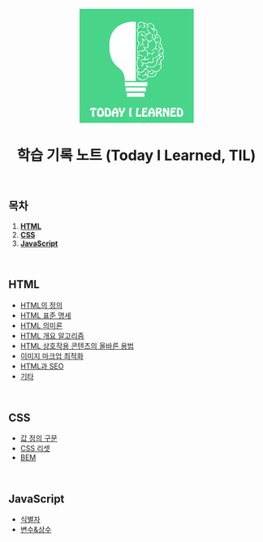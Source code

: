 <div align="center">
  <br />
  <img src="./images/README/TIL.png" alt="Today I Learned" />
  <br />
  <h1>학습 기록 노트 (Today I Learned, TIL)</h1>
  <br />
</div>

## 목차

1. [**HTML**](#html)
2. [**CSS**](#css)
3. [**JavaScript**](#javascript)

<br />

## HTML

- [HTML의 정의](https://github.com/JeongHwan-dev/TIL/blob/master/HTML/HTML-%EC%A0%95%EC%9D%98.md)
- [HTML 표준 명세](https://github.com/JeongHwan-dev/TIL/blob/master/HTML/HTML-%ED%91%9C%EC%A4%80%EB%AA%85%EC%84%B8.md)
- [HTML 의미론](https://github.com/JeongHwan-dev/TIL/blob/master/HTML/HTML-%EC%9D%98%EB%AF%B8%EB%A1%A0.md)
- [HTML 개요 알고리즘](https://github.com/JeongHwan-dev/Today-I-Learned/blob/master/HTML/HTML-%EA%B0%9C%EC%9A%94%20%EC%95%8C%EA%B3%A0%EB%A6%AC%EC%A6%98.md)
- [HTML 상호작용 콘텐츠의 올바른 용법](https://github.com/JeongHwan-dev/Today-I-Learned/blob/master/HTML/HTML-%EC%83%81%ED%98%B8%EC%9E%91%EC%9A%A9%20%EC%BD%98%ED%85%90%EC%B8%A0%EC%9D%98%20%EC%98%AC%EB%B0%94%EB%A5%B8%20%EC%9A%A9%EB%B2%95.md)
- [이미지 마크업 최적화](https://github.com/JeongHwan-dev/Today-I-Learned/blob/master/HTML/HTML-%EC%9D%B4%EB%AF%B8%EC%A7%80%20%EB%A7%88%ED%81%AC%EC%97%85%20%EC%B5%9C%EC%A0%81%ED%99%94.md)
- [HTML과 SEO](https://github.com/JeongHwan-dev/TIL/blob/master/HTML/HTML-SEO.md)
- [기타](https://github.com/JeongHwan-dev/TIL/blob/master/HTML/HTML-%EA%B8%B0%ED%83%80.md)

<br />

## CSS

- [값 정의 구문](https://github.com/JeongHwan-dev/Today-I-Learned/blob/master/CSS/CSS-%EA%B0%92%20%EC%A0%95%EC%9D%98%20%EA%B5%AC%EB%AC%B8.md)
- [CSS 리셋](https://github.com/JeongHwan-dev/Today-I-Learned/blob/master/CSS/CSS-%EB%A6%AC%EC%85%8B.md)
- [BEM](https://github.com/JeongHwan-dev/Today-I-Learned/blob/master/CSS/CSS-BEM.md)

<br />

## JavaScript

- [식별자](https://github.com/JeongHwan-dev/TIL/blob/master/JavaScript/JS-%EC%8B%9D%EB%B3%84%EC%9E%90.md)
- [변수&상수](https://github.com/JeongHwan-dev/Today-I-Learned/blob/master/JavaScript/JS-%EB%B3%80%EC%88%98%26%EC%83%81%EC%88%98.md)
